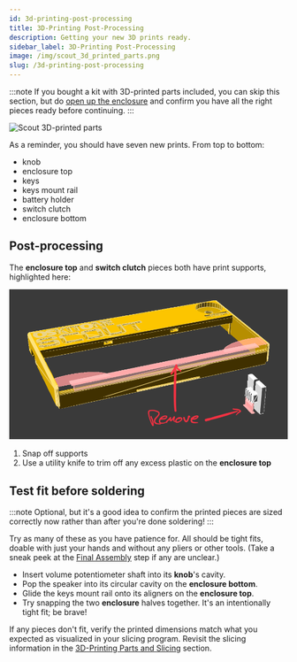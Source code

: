 ```yaml
---
id: 3d-printing-post-processing
title: 3D-Printing Post-Processing
description: Getting your new 3D prints ready.
sidebar_label: 3D-Printing Post-Processing
image: /img/scout_3d_printed_parts.png
slug: /3d-printing-post-processing
---
```


:::note
If you bought a kit with 3D-printed parts included, you can skip this section, but do [open up the enclosure](opening-the-enclosure.md) and confirm you have all the right pieces ready before continuing.
:::

![Scout 3D-printed parts](/img/scout_3d_printed_parts.png)

As a reminder, you should have seven new prints. From top to bottom:

* knob
* enclosure top
* keys
* keys mount rail
* battery holder
* switch clutch
* enclosure bottom

## Post-processing

The **enclosure top** and **switch clutch** pieces both have print supports, highlighted here:

![Built-in print supports on the Scout's enclosure top and switch clutch pieces](/img/print_supports.gif)

1. Snap off supports
2. Use a utility knife to trim off any excess plastic on the **enclosure top**

## Test fit before soldering

:::note
Optional, but it's a good idea to confirm the printed pieces are sized correctly now rather than after you're done soldering!
:::

Try as many of these as you have patience for. All should be tight fits, doable with just your hands and without any pliers or other tools. (Take a sneak peek at the [Final Assembly](final-assembly.md) step if any are unclear.)

* Insert volume potentiometer shaft into its **knob**'s cavity.
* Pop the speaker into its circular cavity on the **enclosure bottom**.
* Glide the keys mount rail onto its aligners on the **enclosure top**.
* Try snapping the two **enclosure** halves together. It's an intentionally tight fit; be brave!

If any pieces don't fit, verify the printed dimensions match what you expected as visualized in your slicing program. Revisit the slicing information in the [3D-Printing Parts and Slicing](3d-printing-parts-and-slicing.md) section.
